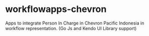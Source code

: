 # workflowapps-chevron
Apps to integrate Person In Charge in Chevron Pacific Indonesia in workflow representation. (Go Js and Kendo UI Library support)
